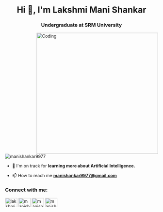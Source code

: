 
<h1 align="center">Hi 👋, I'm Lakshmi Mani Shankar</h1>
<h3 align="center">Undergraduate at SRM University</h3>
<img align="right" alt="Coding" width="400" src="https://images.squarespace-cdn.com/content/v1/5e9e61184a2e5f4b613d5853/1589203333135-LLNIKB08AXJFYQ29N7SM/AI.gif">

<p align="left"> <img src="https://komarev.com/ghpvc/?username=manishankar9977&label=Profile%20views&color=0e75b6&style=flat" alt="manishankar9977" /> </p>

- 🌱 I'm on track for **learning more about Artificial Intelligence.**

- 📫 How to reach me **manishankar9977@gmail.com**


<h3 align="left">Connect with me:</h3>
<p align="left">
<a href="https://linkedin.com/in/lakshmi-mani-shankar-34575a226" target="blank"><img align="center" src="https://raw.githubusercontent.com/rahuldkjain/github-profile-readme-generator/master/src/images/icons/Social/linked-in-alt.svg" alt="lakshmi-mani-shankar-34575a226" height="30" width="40" /></a>
<a href="https://codesandbox.com/manishankar9977" target="blank"><img align="center" src="https://raw.githubusercontent.com/rahuldkjain/github-profile-readme-generator/master/src/images/icons/Social/codesandbox.svg" alt="manishankar9977" height="30" width="40" /></a>
<a href="https://www.codechef.com/users/manishanka_123" target="blank"><img align="center" src="https://cdn.jsdelivr.net/npm/simple-icons@3.1.0/icons/codechef.svg" alt="manishanka_123" height="30" width="40" /></a>
<a href="https://www.hackerrank.com/manishankar9977" target="blank"><img align="center" src="https://raw.githubusercontent.com/rahuldkjain/github-profile-readme-generator/master/src/images/icons/Social/hackerrank.svg" alt="manishankar9977" height="30" width="40" /></a>
</p>




